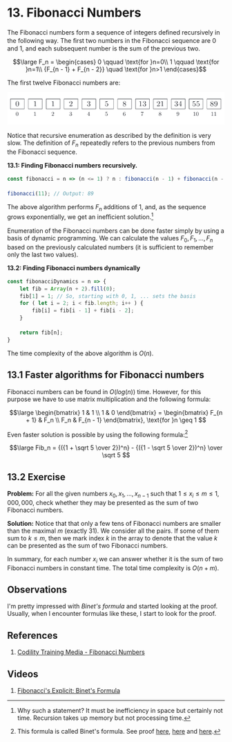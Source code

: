 # 13. Fibonacci Numbers

The Fibonacci numbers form a sequence of integers deﬁned recursively in the following way. The ﬁrst two numbers in the Fibonacci sequence are 0 and 1, and each subsequent number is the sum of the previous two.

$$\large
F_n = \begin{cases}
0 \qquad \text{for }n=0\\
1 \qquad \text{for }n=1\\
{F_{n - 1} + F_{n - 2}} \quad \text{for }n>1 
\end{cases}$$

The first twelve Fibonacci numbers are:

![Fibonacci sequence](/.attachments/fibonacci-sequence.png)

Notice that recursive enumeration as described by the definition is very slow. The definition of $F_n$ repeatedly refers to the previous numbers from the Fibonacci sequence.

**13.1: Finding Fibonacci numbers recursively.**
```js
const fibonacci = n => (n <= 1) ? n : fibonacci(n - 1) + fibonacci(n - 2);

fibonacci(11); // Output: 89
```
The above algorithm performs $F_n$ additions of 1, and, as the sequence grows exponentially, we get an ineﬃcient solution.[^1]

Enumeration of the Fibonacci numbers can be done faster simply by using a basis of dynamic programming. We can calculate the values $F_0, F_1, \dots, F_n$ based on the previously calculated numbers (it is sufficient to remember only the last two values).

**13.2: Finding Fibonacci numbers dynamically**
```js
const fibonacciDynamics = n => {
    let fib = Array(n + 2).fill(0);
    fib[1] = 1; // So, starting with 0, 1, ... sets the basis
    for ( let i = 2; i < fib.length; i++ ) {
        fib[i] = fib[i - 1] + fib[i - 2];
    }

    return fib[n];
}
```

The time complexity of the above algorithm is $O(n)$.

## 13.1 Faster algorithms for Fibonacci numbers

Fibonacci numbers can be found in $O(log(n))$ time. However, for this purpose we have to use matrix multiplication and the following formula:

$$\large
\begin{bmatrix}
1 & 1 \\
1 & 0
\end{bmatrix} = 
\begin{bmatrix}
F_{n + 1} & F_n \\
F_n & F_{n - 1}
\end{bmatrix},
\text{for }n \geq 1
$$

Even faster solution is possible by using the following formula:[^2]

$$\large
Fib_n = {({1 + \sqrt 5 \over 2})^n} - {({1 - \sqrt 5 \over 2})^n} \over \sqrt 5
$$

## 13.2 Exercise

**Problem:** For all the given numbers $x_0, x_1, \ldots, x_{n - 1}$ such that $1 \leq x_i \leq m \leq 1,000,000$, check whether they may be presented as the sum of two Fibonacci numbers.

**Solution:** Notice that that only a few tens of Fibonacci numbers are smaller than the maximal $m$ (exactly 31). We consider all the pairs. If some of them sum to $k \leq m$, then we mark index $k$ in the array to denote that the value $k$ can be presented as the sum of two Fibonacci numbers.

In summary, for each number $x_i$ we can answer whether it is the sum of two Fibonacci numbers in constant time. The total time complexity is $O(n + m)$.

## Observations

I'm pretty impressed with _Binet's formula_ and started looking at the proof. Usually, when I encounter formulas like these, I start to look for the proof.

## References

1. [Codility Training Media - Fibonacci Numbers](https://codility.com/media/train/11-Fibonacci.pdf)

## Videos

1. [Fibonacci's Explicit: Binet's Formula](https://youtu.be/3vbHTi6sID0)

[^1]: Why such a statement? It must be inefficiency in space but certainly not time. Recursion takes up memory but not processing time.
[^2]: This formula is called Binet's formula. See proof [here](https://www.themathdoctors.org/a-few-inductive-fibonacci-proofs/), [here](http://www.milefoot.com/math/discrete/sequences/binetformula.htm#:~:text=The%20explicit%20formula%20for%20the,the%20first%20to%20use%20it.) and [here](https://planetmath.org/derivationofbinetformula).